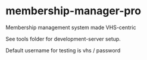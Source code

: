 membership-manager-pro
======================

Membership management system made VHS-centric


See tools folder for development-server setup.

Default username for testing is vhs / password